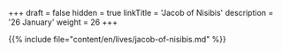 +++
draft = false
hidden = true
linkTitle = 'Jacob of Nisibis'
description = '26 January'
weight = 26
+++

{{% include file="content/en/lives/jacob-of-nisibis.md" %}}

